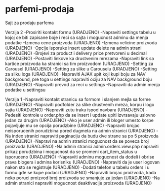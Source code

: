 # parfemi-prodaja
Sajt za prodaju parfema


Verzija 2
-Prosiriti kontakt formu (URADJENO)
-Napraviti settings tabelu u kojoj ce biti zapisane boje i reci sa sajta i mogucnost adminu da menja podatke
-Izmena cene proizvoda (URADJENO)
-Izmena velicine proizvoda (URADJENO)
-Opcije isporuke insert update delete na admin strani (URADJENO)
-Brojevi za product i delivery price pretvoreni u decimal (URADJENO)
-Postaviti linkove ka drustvenim mrezama
-Napraviti link sa kartice proizvoda ka stranici sa tim proizvodom (URADJENO)
-Setting za Carousel (URADJENO)
-Setting za slike u Carouselu (URADJENO)
-Setting za sliku loga (URADJENO)
-Napraviti AJAX upit koji kupi boju za NAV background, pre toga u settings napraviti ociju za NAV background boju (URADJENO)
-Napraviti prevod za reci u settings
-Napraviti da admin menja podatke u settingsu

Verzija 1
-Napraviti kontakt stranicu sa formom i slanjem mejla sa forme (URADJENO)
-Napraviti podfolder za slike drustvenih mreza, korpu i logo sajta (URADJENO)
-Napraviti zutu traku ispod navbara (URADJENO)
-Pedesiti kontrole u order.php da se insert i update upiti izvrsavaju uslovno jedan za drugim (URADJENO) 
-Ako je user admin ili bloger umesto korpe pojavljuje mu se opcija porudzbine (URADJENO)
-Napraviti brojac neisporucenih porudzbina pored dugmeta na admin stranici (URADJENO)
-Na index stranici napraviti paginaciju da budu dve strane sa po 5 proizvoda (URADJENO)
-Napravi na admin stranici mogucnost da se poveca broj proizvoda (URADJENO)
-Na admin stranici admin.orders.view.php napraviti prikaz porudzbina i mogucnost da se promeni cart_item_status u isporuceno (URADJENO)
-Napraviti adminu mogucnost da dodeli i obrise prava blogera i admina korisniku (URADJENO)
-Napraviti da je user logovan nakon sto se registruje (URADJENO)
-Dodati telefon u tabelu orders i u formu gde se kupe podaci (URADJENO)
-Napraviti brojac proizvoda, kada neko poruci proizvod broj proizvoda se smanjuje za jedan (URADJENO)
-Na admin stranici napraviti mogucnost deaktivacije proizvoda (URADJENO)